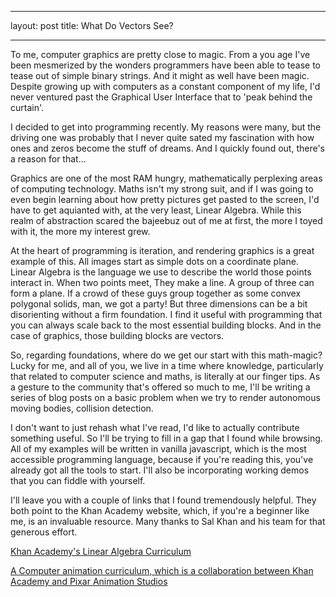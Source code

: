 ___
layout: post
title: What Do Vectors See\?
___

To me, computer graphics are pretty close to magic. From a you age I've been mesmerized by the wonders programmers
have been able to tease to tease out of simple binary strings. And it might as well have been magic. Despite
growing up with computers as a constant component of my life, I'd never ventured past the Graphical User Interface
that to 'peak behind the curtain'.  

I decided to get into programming recently. My reasons were many, but the driving one was probably that I
never quite sated my fascination with how ones and zeros become the stuff of dreams. And I quickly found out,
there's a reason for that...  

Graphics are one of the most RAM hungry, mathematically perplexing areas of computing technology. Maths isn't
my strong suit, and if I was going to even begin learning about how pretty pictures get pasted to the screen,
I'd have to get aquianted with, at the very least, Linear Algebra. While this realm of abstraction scared the
bajeebuz out of me at first, the more I toyed with it, the more my interest grew.  

At the heart of programming is iteration, and rendering graphics is a great example of this.
All images start as simple dots on a coordinate plane. Linear Algebra is the language we use to describe
the world those points interact in. When two points meet, They make a line. A group of three can form a plane.
If a crowd of these guys group together as some convex polygonal solids, man, we got a party! But three dimensions
can be a bit disorienting without a firm foundation. I find it useful with programming that you can always
scale back to the most essential building blocks. And in the case of graphics, those building blocks are vectors.

So, regarding foundations, where do we get our start with this math-magic?
Lucky for me, and all of you, we live in a time where knowledge, particularly that related to
computer science and maths, is literally at our finger tips. As a gesture to the community that's offered so
much to me, I'll be writing a series of blog posts on a basic problem when we try to render autonomous moving
bodies, collision detection.

I don't want to just rehash what I've read, I'd like to actually contribute something useful. So I'll be trying
to fill in a gap that I found while browsing. All of my examples will be written in vanilla javascript,
which is the most accessible programming language, because if you're reading this, you've already got all the tools
to start. I'll also be incorporating working demos that you can fiddle with yourself.

I'll leave you with a couple of links that I found tremendously helpful.
They both point to the Khan Academy website, which, if you're a beginner like me, is an invaluable resource.
Many thanks to Sal Khan and his team for that generous effort.

[Khan Academy's Linear Algebra Curriculum](https://www.khanacademy.org/math/linear-algebra)

[A Computer animation curriculum, which is a collaboration between Khan Academy and Pixar Animation Studios](https://www.khanacademy.org/partner-content/pixar)

